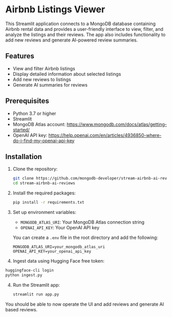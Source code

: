 # Airbnb Listings Viewer

This Streamlit application connects to a MongoDB database containing Airbnb rental data and provides a user-friendly interface to view, filter, and analyze the listings and their reviews. The app also includes functionality to add new reviews and generate AI-powered review summaries.

## Features
- View and filter Airbnb listings
- Display detailed information about selected listings
- Add new reviews to listings
- Generate AI summaries for reviews

## Prerequisites
- Python 3.7 or higher
- Streamlit
- MongoDB Atlas account: https://www.mongodb.com/docs/atlas/getting-started/
- OpenAI API key: https://help.openai.com/en/articles/4936850-where-do-i-find-my-openai-api-key

## Installation

1. Clone the repository:
    ```bash
    git clone https://github.com/mongodb-developer/stream-airbnb-ai-reviews.git
    cd stream-airbnb-ai-reviews
    ```

2. Install the required packages:
     ```bash
     pip install -r requirements.txt
     ```

3. Set up environment variables:
    - `MONGODB_ATLAS_URI`: Your MongoDB Atlas connection string
    - `OPENAI_API_KEY`: Your OpenAI API key

    You can create a `.env` file in the root directory and add the following:
     ```env
     MONGODB_ATLAS_URI=your_mongodb_atlas_uri
     OPENAI_API_KEY=your_openai_api_key
     ```
4. Ingest data using Hugging Face free token:
```bash
huggingface-cli login 
python ingest.py
```

4. Run the Streamlit app:
     ```bash
     streamlit run app.py
     ```

You should be able to now operate the UI and add reviews and generate AI based reviews.


